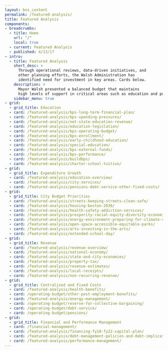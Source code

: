 ```yaml
---
layout: bos_content
permalink: /featured-analysis/
title: Featured Analysis
components:
- breadcrumbs:
  - title: Home
    url: "/"
    local: true
  - current: Featured Analysis
  - published: 4/13/17
- intro:
  - title: Featured Analysis
    short_desc: >
      Through operational reviews, data-driven initiatives, and
      other planning efforts, the Walsh Administration has 
      identified need for investment in key areas. Cards below.
    description: >
      Mayor Walsh presented a balanced budget that maintains 
      high levels of support in critical areas such as education and public safety, makes limited strategic investments,continues the City's commitment to addressing its long-term liabilities, and builds on the Administration's record of strong fiscal management. This is made possible by the Administration's achievement of efficiencies and savings. The City's data-driven managerial approach was recently validated by the affirmation of Boston's triple A bond rating.
    sidebar_menu: true
- grid:
  - grid_title: Education
  - card: /featured-analysis/bps-long-term-financial-plan/
  - card: /featured-analysis/bps-spending-pressures/
  - card: /featured-analysis/net-state-education-revenue/
  - card: /featured-analysis/education-legislation/
  - card: /featured-analysis/bps-operating-budget/
  - card: /featured-analysis/bps-enrollment/
  - card: /featured-analysis/early-childhood-education/
  - card: /featured-analysis/special-education/
  - card: /featured-analysis/bps-external-funds/
  - card: /featured-analysis/bps-performance/
  - card: /featured-analysis/buildbps/
  - card: /featured-analysis/charter-school-tuition/
- grid: 
  - grid_title: Expenditure Growth
  - card: /featured-analysis/education-overview/
  - card: /featured-analysis/city-services/
  - card: /featured-analysis/pensions-debt-service-other-fixed-costs/
- grid: 
  - grid_title: City Budget Priorities
  - card: /featured-analysis/streets-keeping-streets-clean-safe/
  - card: /featured-analysis/housing-boston-2030/
  - card: /featured-analysis/health-safety-addiction-services/
  - card: /featured-analysis/prosperity-racial-equity-diversity-economic-mobility/
  - card: /featured-analysis/energy-environment-preparing-for-climate-change/
  - card: /featured-analysis/open-space-accessible-equitable-parks/          
  - card: /featured-analysis/arts-investing-in-the-arts/                     
  - card: /featured-analysis/extended-school-day/
- grid: 
  - grid_title: Revenue
  - card: /featured-analysis/revenue-overview/
  - card: /featured-analysis/national-economy/
  - card: /featured-analysis/state-and-city-economies/
  - card: /featured-analysis/property-tax/
  - card: /featured-analysis/revenue-estimates/
  - card: /featured-analysis/local-receipts/
  - card: /featured-analysis/non-recurring-revenue/
- grid: 
  - grid_title: Centralized and Fixed Costs
  - card: /featured-analysis/health-benefits/
  - card: /operating-budget/other-post-employment-benefits/ 
  - card: /featured-analysis/energy-management/  
  - card: /operating-budget/reserve-for-collective-bargaining/
  - card: /operating-budget/debt-service/
  - card: /operating-budget/pensions/
- grid:
  - grid_title: Financial and Performance Management
  - card: /financial-management/
  - card: /featured-analysis/financing-fy18-fy22-capital-plan/
  - card: /featured-analysis/debt-management-policies-and-debt-implications-of-plan/
  - card: /featured-analysis/performance-management/
---
```

